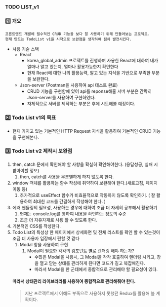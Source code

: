 ### TODO LIST_v1

### 1️⃣ 개요
    프론트엔드 개발에 필수적인 CRUD 기능을 보다 잘 사용하기 위해 만들어보는 프로젝트.
    현재 만드는 TodoList v1을 시작으로 보완점을 생각하여 점차 발전시킨다.

- 사용 기술 스택
  - React
    - korea_global_admin 프로젝트를 진행하며 사용한 React에 대하여 내가 얼마나 알고 있는지, 얼마나 활용가능한지 확인한다
    - 현재 React에 대한 나의 활용능력, 알고 있는 지식을 기반으로 부족한 부분을 보완한다. 
  - Json-server (Postman을 사용하여 api 테스트 완료)
    - CRUD 기능을 구현함에 있어 api를 reponse해줄 서버 부분은 간략히 Json-server를 사용하여 구현하였다.
    - 자체적으로 서버를 제작하는 부분은 후에 시도해볼 예정이다.
### 2️⃣ Todo List v1의 목표
- 현재 가지고 있는 기본적인 HTTP Request 지식을 활용하여 기본적인 CRUD 기능을 구현해본다.

### 3️⃣ Todo List v2 제작시 보완점
1. then, catch 문에서 확인해야 할 사항을 확실히 확인해야한다. (응답성공, 실패 시 받아야할 정보)
   1. then, catch를 사용을 무분별하게 하지 않도록 한다.
2. window 객체를 활용하는 함수 작성에 취약하여 보완해야 한다.(새로고침, 페이지 이동 등)
   1. 추가적으로 useEffect 함수가 비효율적으로 작동하지 않도록 확인하기. ( 잘 활용하여 최대한 코드를 간결하게 작성해야 한다. )
3. 에러 핸들링의 필요성, 사용하는 경우에 대하여 조금 더 자세히 공부해서 활용하기
   1. 현재는 console.log를 통하여 내용을 확인하는 정도의 수준
   2. 조금 더 자유자재로 사용 할 수 있도록 한다.
4. 기본적인 CSS를 작성한다.
5. Todo List의 특성상 한 페이지에서 상세화면 및 전체 리스트를 확인 할 수 있는것이 조금 더 사용자 입장에서 편할 것 같다
    1. Modal 창을 사용하여 구현
        1. Modal이 필요한 각각의 컴포넌트 별로 렌더링 해야 하는가?
           - 수많은 Modal을 사용시, 그 Modal을 각각 호출하여 렌더링 시키고, 창을 열고 닫는 상태를 관리하게 된다면 코드가 길고 복잡해진다.
           - 따라서 Modal을 한 군데에서 종합적으로 관리해야 할 필요성이 있다.
      #### 따라서 상태관리 라이브러리를 사용하여 종합적으로 관리해줘야 한다.
      > 지난 프로젝트에서 이해도 부족으로 사용하지 못했던 Redux를 활용해 볼 계획이다.